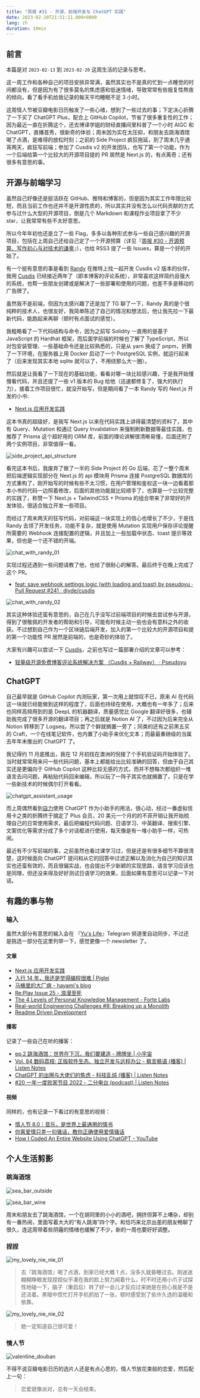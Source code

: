 ```yaml
---
title: "周报 #31 - 开源、前端开发与 ChatGPT 实践"
date: 2023-02-20T21:51:11.000+0800
lang: zh
duration: 10min
---
```




## 前言

本篇是对 `2023-02-13` 到 `2023-02-20` 这周生活的记录与思考。

这一周工作和各种自己的项目安排异常满，虽然其实也不是真的忙到一点睡觉的时间都没有，但是因为有了很多莫名的焦虑感和低迷情绪，导致常常有些报复性熬夜的倾向，看了看手机给我记录的每天平均睡眠不足 3 小时。

这周情人节被豆瓣电影日历触发了一些心绪，想到了一些过去的事；下定决心折腾了一下买了 ChatGPT Plus，配合上 GitHub Copilot，节省了很多重复性的工作；因为最近一直在折腾这个，还去博译学姐的财经直播间里科普了一个小时 AIGC 和 ChatGPT，直播首秀，很新奇的体验；周末因为实在太压抑，和朋友去跳海酒馆喝了点酒，是难得的放松时刻；之前的 Side Project 疯狂拖延，到了周末几乎通宵两天，疯狂写前端；参加了 Cusdis v2 的开发团队，也写了第一个功能，作为一个后端给第一个比较大的开源项目提的 PR 居然是 Next.js 的，有点离奇；还有很多有意思的事。

## 开源与前端学习

虽然自己好像还是挺活跃在 GitHub、推特和博客的，但是因为其实工作年限比较短，而且当前工作也还并不是开源性质的，所以其实并没有怎么以代码贡献的方式参与过什么大型的开源项目，倒是几个 Markdown 和课程作业项目拿了不少 star，让我常常有些不太好意思。

所以今年年初也还是立了一些 Flag，多多以各种形式参与一些自己感兴趣的开源项目，包括在上周自己还给自己定了一个开源预算（详见『[周报 #30 - 开源预算、写作初心与对技术的谦卑](https://www.pseudoyu.com/zh/2023/02/12/weekly_review_20230212/)』），也给 RSS3 提了一些 Issues，算是一个好的开始了。

有一个挺有意思的事是看到 [Randy](https://lutaonan.com/) 在推特上找一起开发 Cusdis v2 版本的伙伴，我用 [Cusdis](https://cusdis.com/) 已经接近两年了（即本博客的评论系统），非常喜欢这样简约且强大的系统，也帮一些朋友创建或是解决了一些部署和使用的问题，也差不多是移动的广告牌了。

虽然我不是前端，但因为太感兴趣了还是加了 TG 聊了一下，Randy 真的是个很纯粹的技术人，也很友好，我简单陈述了自己的情况和想法后，他让我先拉一下最新代码，能跑起来再聊（顿时有点面试的感觉）。

我粗略看了一下代码结构与命令，因为之前写 Solidity 一直用的是基于 JavaScript 的 Hardhat 框架，而后面学前端的时候也了解了 TypeScript，所以对包安装管理、一些基础命令还是比较熟悉的，只是从 yarn 换成了 pnpm，折腾了一下环境，在服务器上用 Docker 启动了一个 PostgreSQL 实例，就运行起来了（后来发现其实本地 sqlite 就可以了，不用绕那么大一圈）。

然后就是让我看了一下现在的基础功能，看看对哪一块比较感兴趣，于是我开始慢慢看代码，并且还提了一些 v1 版本的 Bug 给他（迅速都修复了，强大的执行力），接着工作项目很忙，就没开始写，但是期间看了一本 Randy 写的 Next.js 开发的小书:

- [Next.js 应用开发实践](https://nextjs-in-action-cn.taonan.lu/)

这本书真的超级好，是我写 Next.js 以来在代码实践上讲得最清楚的资料了，其中有 Query、Mutation 和通过 Query Invalidation 来强制刷新数据等最佳实践，也推荐了 Prisma 这个超好用的 ORM 库，前面的理论讲解很清晰易懂，后面还附了两个实例项目，非常值得一看。

![side_project_api_structure](https://image.pseudoyu.com/images/side_project_api_structure.png)

看完这本书后，我废弃了做了一半的 Side Project 的 Go 后端，花了一整个周末把后端逻辑实现部分在 Next.js 的 api 模块用 Prisma 连接 PostgreSQL 数据库的方式重构了，刚开始写的时候有些不太习惯，在用户管理和鉴权这一块一边看着那本小书的代码一边照着修改，后面的其他功能就比较顺手了，也算是一个比较完整的实践了，称赞一下 Next.js + TailwindCSS + Prisma 的组合带来了非常好的开发体验，很适合独立开发一些项目。

而经过了周末两天的狂写代码，对前端这一块实现上的信心也增长了不少，于是找 Randy 去领了开发任务，功能不复杂，就是使用 Mutation 实现用户保存评论提醒所需要的 Webhook 连接配置的逻辑，并且加上一些加载中状态、toast 提示等效果，但也是一个还不错的开端。

![chat_with_randy_01](https://image.pseudoyu.com/images/chat_with_randy_01.png)

实现过程还遇到一些问题请教了他，也给了很耐心的解答。最后终于在晚上完成了这个 PR。

- [feat: save webhook settings logic \(with loading and toast\) by pseudoyu · Pull Request \#241 · djyde/cusdis](https://github.com/djyde/cusdis/pull/241/commits/914888031bc69628f061fd55a76d8c07402173a5)

![chat_with_randy_02](https://image.pseudoyu.com/images/chat_with_randy_02.png)

其实这种体验还蛮有意思的，自己在几乎没写过前端项目的时候去尝试参与开源，得到了很敬佩的开发者的帮助和引导，可能有时候主动一些也会有意料之外的收获。不过想到自己作为一个区块链后端开发，加入的第一个比较大的开源项目和提的第一个功能性 PR 居然是前端的，也是奇妙的体验了。

大家有兴趣可以尝试一下 [Cusdis](https://cusdis.co)，之前也写过一篇部署介绍的文章可以参考：

- [轻量级开源免费博客评论系统解决方案 （Cusdis + Railway） · Pseudoyu](https://www.pseudoyu.com/zh/2022/05/24/free_and_lightweight_blog_comment_system_using_cusdis_and_railway/)

## ChatGPT

自己最早就是 GitHub Copilot 内测玩家，第一次用上就惊叹不已，原来 AI 在代码这一块就已经能做到这样的程度了，后面也持续在使用，大概也有一年多了；后来也同样高频用到的是 DeepL 的机器翻译，质量感觉比 Google 翻译好很多，也辅助我完成了很多开源的翻译项目；再之后就是 Notion AI 了，不过因为后来完全从 Notion 转移到了 Logseq，所以尝了个鲜就搁置一旁了；同类的还有之前黑五买的 Craft，一个在线笔记软件，也内置了小助手来优化文本；而最最重磅级的当属去年年末推出的 ChatGPT 了。

我记得约 11 月底推出，我在 12 月初找在澳洲的倪接了个手机验证码开始体验了。当时就常常用来问一些代码问题，基本上都能给出比较准确的回答，但由于自己其实还是更偏向于 GitHub Copilot 这种比较无感的方式，而并不想每次都组织一堆语言去问问题，再粘贴代码回来编辑，所以玩了一阵子其实也就搁置了，只是在学一些新技术的时候偶尔打开看看。

![chatgpt_assistant_usage](https://image.pseudoyu.com/images/chatgpt_assistant_usage.png)

而上周偶然看到[自力](https://twitter.com/hzlzh)使用 ChatGPT 作为小助手的用法，很心动，经过一番虚拟信用卡之类的折腾终于搞定了 Plus 会员，20 美元一个月的的不菲开销让我开始梳理自己的日常使用需求，最后把编程代码问题、日语学习、中英翻译、搜索引擎、文案优化等需求分成了多个对话框进行使用，每天像是有一堆小助手一样，可热闹。

最近有不少写前端的事，之前虽然也看过课学习过，但是还是有很多细节不算很清楚，这时候面向 ChatGPT 提问和从它的回答中过滤正解以及消化为自己的知识其实也还蛮有效的，而且很偏实战，也会提出不少新颖的实现思路，语言学习应该也是同理，但还没来得及好好测试日语学习的效果，后面如果有意思可以记录一下对话。

## 有趣的事与物

### 输入

虽然大部分有意思的输入会在 『[Yu's Life](https://t.me/pseudoyulife)』Telegram 频道里自动同步，不过还是挑选一部分在这里列举一下，感觉更像一个 newsletter 了。

#### 文章

- [Next.js 应用开发实践](https://nextjs-in-action-cn.taonan.lu/)
- [入行 14 年，我还是觉得编程很难 | Piglei](https://www.piglei.com/articles/programming-is-still-hard-after-14-years/)
- [马桶里的大厂病 - hayami's blog](https://hayami.typlog.io/bullshitjobs)
- [Re:Play Issue 25 - 浪漫至死](https://newsletter.replay.cafe/re-play-25-lang-man-zhi-si/)
- [The 4 Levels of Personal Knowledge Management - Forte Labs](https://fortelabs.com/blog/the-4-levels-of-personal-knowledge-management/)
- [Real-world Engineering Challenges \#8: Breaking up a Monolith](https://newsletter.pragmaticengineer.com/p/real-world-eng-8)
- [Readme Driven Development](https://tom.preston-werner.com/2010/08/23/readme-driven-development.html)

#### 播客

记录了一些自己在听的播客：

- [ep.2 跳海酒馆：世界在下沉，我们要建造 - 牌牌坐 | 小宇宙](https://www.xiaoyuzhoufm.com/episode/63146f53e50e37575adb1cbe)
- [Vol. 84 数码荔枝: 正版软件生态、独立开发与远程办公 - 枫言枫语 \(播客\) | Listen Notes](https://www.listennotes.com/zh-hans/podcasts/%E6%9E%AB%E8%A8%80%E6%9E%AB%E8%AF%AD/vol-84-%E6%95%B0%E7%A0%81%E8%8D%94%E6%9E%9D-%E6%AD%A3%E7%89%88%E8%BD%AF%E4%BB%B6%E7%94%9F%E6%80%81%E7%8B%AC%E7%AB%8B%E5%BC%80%E5%8F%91%E4%B8%8E%E8%BF%9C%E7%A8%8B%E5%8A%9E%E5%85%AC-Y-Uq0g5CrZM/)
- [ChatGPT 的出圈与大佬们的焦虑 - 科技乱炖 \(播客\) | Listen Notes](https://www.listennotes.com/zh-hans/podcasts/%E7%A7%91%E6%8A%80%E4%B9%B1%E7%82%96/chatgpt%E7%9A%84%E5%87%BA%E5%9C%88%E4%B8%8E%E5%A4%A7%E4%BD%AC%E4%BB%AC%E7%9A%84%E7%84%A6%E8%99%91-WgOpJNm435Z/)
- [\#20 一年一度败家节目 2022 - 二分电台 \(podcast\) | Listen Notes](https://www.listennotes.com/podcasts/%E4%BA%8C%E5%88%86%E7%94%B5%E5%8F%B0/20-%E4%B8%80%E5%B9%B4%E4%B8%80%E5%BA%A6%E8%B4%A5%E5%AE%B6%E8%8A%82%E7%9B%AE-2022-Wz84cHdvN-u/)

#### 视频

同样的，也有记录一下看过的有意思的视频：

- [情人节 8.0｜音乐，是世界上最通用的情书](https://www.bilibili.com/video/BV1PG4y1P7vm/)
- [你离爱情只差一句骚话，教你正确使用爱情骚话](https://www.bilibili.com/video/BV1JA411z7KM/)
- [How I Coded An Entire Website Using ChatGPT - YouTube](https://www.youtube.com/watch?v=ng438SIXyW4)

## 个人生活剪影

### 跳海酒馆

![sea_bar_outside](https://image.pseudoyu.com/images/sea_bar_outside.jpg)

![sea_bar_wine](https://image.pseudoyu.com/images/sea_bar_wine.jpg)

周末和朋友去了跳海酒馆，一个在胡同里的小小的酒吧，拥挤但算不上嘈杂，却别有一番热闹，里面写着大大的“有人跳海”四个字。和恰巧来北京出差的朋友畅聊了很久，连这周带着些阴霾的情绪也缓解了不少，新的一周也要好好调整。

### 捏捏

![my_lovely_nie_nie_01](https://image.pseudoyu.com/images/my_lovely_nie_nie_01.png)

> 去『跳海酒馆』喝了点酒，到家已经大概 1 点，没多久就昏睡过去。刚迷迷糊糊睁眼发现捏捏似乎凑在我的脸上努力闻着什么，时不时还用小爪子试探性地碰一下，脑子（重启后）转了好一会儿才反应过来她是在担心我是不是还活着。黑暗中慌忙打开手机抓拍了一张，顿时感受到了些许久违的温暖和依靠。

![my_lovely_nie_nie_02](https://image.pseudoyu.com/images/my_lovely_nie_nie_02.png)

> 她一定知道自己很可爱！

### 情人节

![valentine_douban](https://image.pseudoyu.com/images/valentine_douban.png)

不得不说豆瓣电影日历的选片人还是有点心思的，情人节放花束般的恋爱，然后配上一句：

> 恋爱就像派对，总有一天会结束。
